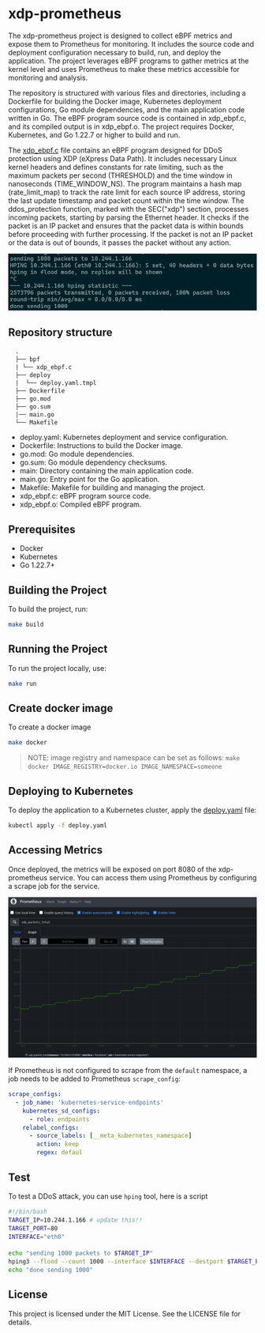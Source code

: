 # xdp-prometheus
The xdp-prometheus project is designed to collect eBPF metrics and expose them to Prometheus for monitoring. It includes the source code and deployment configuration necessary to build, run, and deploy the application. The project leverages eBPF programs to gather metrics at the kernel level and uses Prometheus to make these metrics accessible for monitoring and analysis.

The repository is structured with various files and directories, including a Dockerfile for building the Docker image, Kubernetes deployment configurations, Go module dependencies, and the main application code written in Go. The eBPF program source code is contained in xdp_ebpf.c, and its compiled output is in xdp_ebpf.o. The project requires Docker, Kubernetes, and Go 1.22.7 or higher to build and run.

The [xdp_ebpf.c](bpf/xdp_ebpf.c) file contains an eBPF program designed for DDoS protection using XDP (eXpress Data Path). It includes necessary Linux kernel headers and defines constants for rate limiting, such as the maximum packets per second (THRESHOLD) and the time window in nanoseconds (TIME_WINDOW_NS). The program maintains a hash map (rate_limit_map) to track the rate limit for each source IP address, storing the last update timestamp and packet count within the time window. The ddos_protection function, marked with the SEC("xdp") section, processes incoming packets, starting by parsing the Ethernet header. It checks if the packet is an IP packet and ensures that the packet data is within bounds before proceeding with further processing. If the packet is not an IP packet or the data is out of bounds, it passes the packet without any action.

![Prometheus](static/ddos_simulation.png)

## Repository structure
```
  . 
  ├── bpf
  | └── xdp_ebpf.c
  ├── deploy 
  |  └── deploy.yaml.tmpl
  ├── Dockerfile
  ├── go.mod
  ├── go.sum
  |── main.go
  └── Makefile
```

* deploy.yaml: Kubernetes deployment and service configuration.
* Dockerfile: Instructions to build the Docker image.
* go.mod: Go module dependencies.
* go.sum: Go module dependency checksums.
* main: Directory containing the main application code.
* main.go: Entry point for the Go application.
* Makefile: Makefile for building and managing the project.
* xdp_ebpf.c: eBPF program source code.
* xdp_ebpf.o: Compiled eBPF program.

## Prerequisites

* Docker
* Kubernetes
* Go 1.22.7+

## Building the Project
To build the project, run:

```sh
make build
```

## Running the Project
To run the project locally, use:

```sh
make run
```

## Create docker image
To create a docker image

```sh
make docker
```

>NOTE: image registry and namespace can be set as follows: `make docker IMAGE_REGISTRY=docker.io IMAGE_NAMESPACE=someone`


## Deploying to Kubernetes
To deploy the application to a Kubernetes cluster, apply the [deploy.yaml](deploy.yaml) file:

```sh
kubectl apply -f deploy.yaml
```

## Accessing Metrics
Once deployed, the metrics will be exposed on port 8080 of the xdp-prometheus service. You can access them using Prometheus by configuring a scrape job for the service.

![Prometheus](static/prometheus.png)

If Prometheus is not configured to scrape from the `default` namespace, a job needs to be added to Prometheus `scrape_config`:

```yaml
scrape_configs:
  - job_name: 'kubernetes-service-endpoints'
    kubernetes_sd_configs:
      - role: endpoints
    relabel_configs:
      - source_labels: [__meta_kubernetes_namespace]
        action: keep
        regex: defaul
```

## Test

To test a DDoS attack, you can use `hping` tool, here is a script

```sh
#!/bin/bash
TARGET_IP=10.244.1.166 # update this!!
TARGET_PORT=80
INTERFACE="eth0"

echo "sending 1000 packets to $TARGET_IP"
hping3 --flood --count 1000 --interface $INTERFACE --destport $TARGET_PORT --syn $TARGET_IP
echo "done sending 1000"
```

## License
This project is licensed under the MIT License. See the LICENSE file for details.